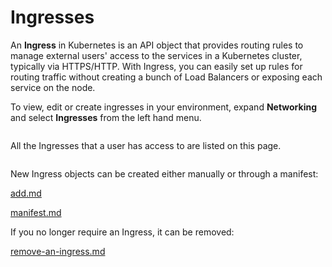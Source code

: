 # Ingresses

An **Ingress** in Kubernetes is an API object that provides routing rules to manage external users' access to the services in a Kubernetes cluster, typically via HTTPS/HTTP. With Ingress, you can easily set up rules for routing traffic without creating a bunch of Load Balancers or exposing each service on the node.

To view, edit or create ingresses in your environment, expand **Networking** and select **Ingresses** from the left hand menu.

<figure><img src="../../..//assets/2.20-kubernetes-networking-ingresses.gif" alt=""><figcaption></figcaption></figure>

All the Ingresses that a user has access to are listed on this page.&#x20;

<figure><img src="../../..//assets/2.20-kubernetes-networking-ingresses-list.png" alt=""><figcaption></figcaption></figure>

New Ingress objects can be created either manually or through a manifest:


[add.md](add.md)



[manifest.md](manifest.md)


If you no longer require an Ingress, it can be removed:


[remove-an-ingress.md](remove-an-ingress.md)

